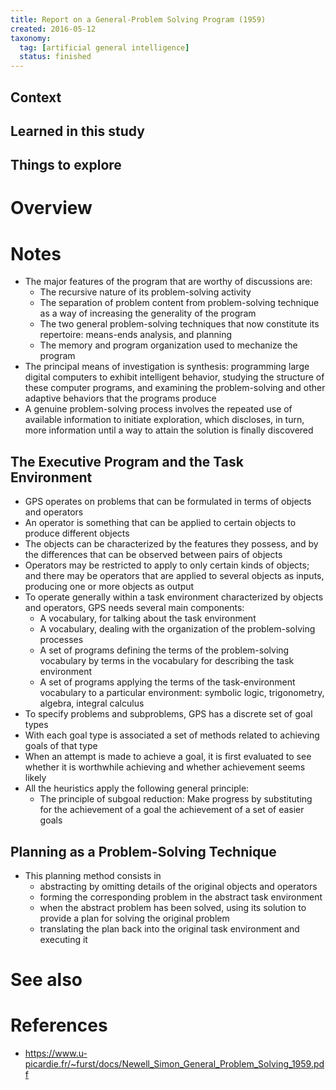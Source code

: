 ```yaml
---
title: Report on a General-Problem Solving Program (1959)
created: 2016-05-12
taxonomy:
  tag: [artificial general intelligence]
  status: finished
---
```


## Context

## Learned in this study

## Things to explore

# Overview

# Notes

* The major features of the program that are worthy of discussions are:
	* The recursive nature of its problem-solving activity
	* The separation of problem content from problem-solving technique as a way of increasing the generality of the program
	* The two general problem-solving techniques that now constitute its repertoire: means-ends analysis, and planning
	* The memory and program organization used to mechanize the program
* The principal means of investigation is synthesis: programming large digital computers to exhibit intelligent behavior, studying the structure of these computer programs, and examining the problem-solving and other adaptive behaviors that the programs produce
* A genuine problem-solving process involves the repeated use of available information to initiate exploration, which discloses, in turn, more information until a way to attain the solution is finally discovered

## The Executive Program and the Task Environment
* GPS operates on problems that can be formulated in terms of objects and operators
* An operator is something that can be applied to certain objects to produce different objects
* The objects can be characterized by the features they possess, and by the differences that can be observed between pairs of objects
* Operators may be restricted to apply to only certain kinds of objects; and there may be operators that are applied to several objects as inputs, producing one or more objects as output
* To operate generally within a task environment characterized by objects and operators, GPS needs several main components:
	* A vocabulary, for talking about the task environment
	* A vocabulary, dealing with the organization of the problem-solving processes
	* A set of programs defining the terms of the problem-solving vocabulary by terms in the vocabulary for describing the task environment
	* A set of programs applying the terms of the task-environment vocabulary to a particular environment: symbolic logic, trigonometry, algebra, integral calculus
* To specify problems and subproblems, GPS has a discrete set of goal types
* With each goal type is associated a set of methods related to achieving goals of that type
* When an attempt is made to achieve a goal, it is first evaluated to see whether it is worthwhile achieving and whether achievement seems likely
* All the heuristics apply the following general principle:
	* The principle of subgoal reduction: Make progress by substituting for the achievement of a goal the achievement of a set of easier goals

## Planning as a Problem-Solving Technique
* This planning method consists in
	* abstracting by omitting details of the original objects and operators
	* forming the corresponding problem in the abstract task environment
	* when the abstract problem has been solved, using its solution to provide a plan for solving the original problem
	* translating the plan back into the original task environment and executing it

# See also

# References
* https://www.u-picardie.fr/~furst/docs/Newell_Simon_General_Problem_Solving_1959.pdf
